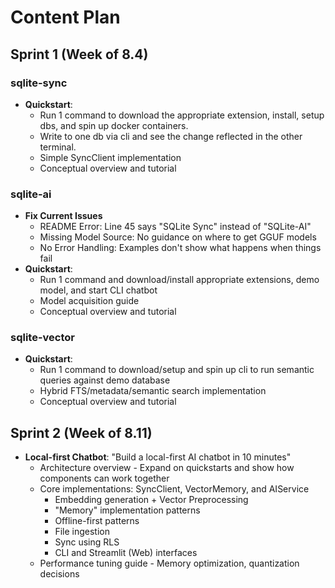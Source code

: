 
# Content Plan

## Sprint 1 (Week of 8.4)

### sqlite-sync
- **Quickstart**: 
  - Run 1 command to download the appropriate extension, install, setup dbs, and spin up docker containers. 
  - Write to one db via cli and see the change reflected in the other terminal.
  - Simple SyncClient implementation
  - Conceptual overview and tutorial

### sqlite-ai
- **Fix Current Issues**
  - README Error: Line 45 says "SQLite Sync" instead of "SQLite-AI"
  - Missing Model Source: No guidance on where to get GGUF models
  - No Error Handling: Examples don't show what happens when things fail
- **Quickstart**:
  - Run 1 command and download/install appropriate extensions, demo model, and start CLI chatbot
  - Model acquisition guide
  - Conceptual overview and tutorial

### sqlite-vector
- **Quickstart**:
  - Run 1 command to download/setup and spin up cli to run semantic queries against demo database
  - Hybrid FTS/metadata/semantic search implementation
  - Conceptual overview and tutorial

## Sprint 2 (Week of 8.11)
- **Local-first Chatbot**: "Build a local-first AI chatbot in 10 minutes"
  - Architecture overview - Expand on quickstarts and show how components can work together
  - Core implementations: SyncClient, VectorMemory, and AIService
    - Embedding generation + Vector Preprocessing
    - "Memory" implementation patterns
    - Offline-first patterns
    - File ingestion
    - Sync using RLS
    - CLI and Streamlit (Web) interfaces
  - Performance tuning guide - Memory optimization, quantization decisions

